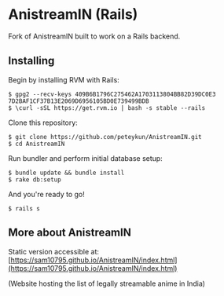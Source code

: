 # AnistreamIN (Rails)

Fork of AnistreamIN built to work on a Rails backend.

## Installing

Begin by installing RVM with Rails:

    $ gpg2 --recv-keys 409B6B1796C275462A1703113804BB82D39DC0E3 7D2BAF1CF37B13E2069D6956105BD0E739499BDB
    $ \curl -sSL https://get.rvm.io | bash -s stable --rails

Clone this repository:

    $ git clone https://github.com/peteykun/AnistreamIN.git
    $ cd AnistreamIN

Run bundler and perform initial database setup:

    $ bundle update && bundle install
    $ rake db:setup

And you're ready to go!

    $ rails s

## More about AnistreamIN

Static version accessible at: [https://sam10795.github.io/AnistreamIN/index.html](https://sam10795.github.io/AnistreamIN/index.html)

(Website hosting the list of legally streamable anime in India)
